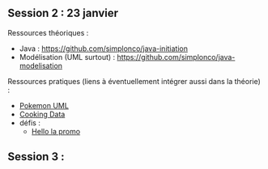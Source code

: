 ## Session 2 : 23 janvier

Ressources théoriques : 
* Java : https://github.com/simplonco/java-initiation
* Modélisation (UML surtout) : https://github.com/simplonco/java-modelisation

Ressources pratiques (liens à éventuellement intégrer aussi dans la théorie)  :
* [Pokemon UML](https://github.com/simplonco/catch-them-all)
* [Cooking Data](https://github.com/simplonco/java-cooking-data)
* défis :
  * [Hello la promo](https://github.com/simplonco/HelloLaPromo)



## Session 3 : 
